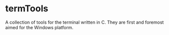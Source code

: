 # termTools
A collection of tools for the terminal written in C. They are first and foremost aimed for the Windows platform.

